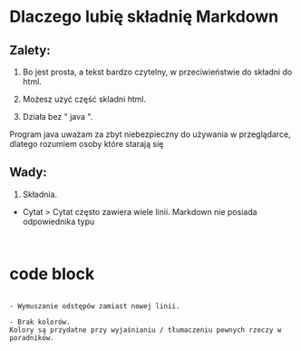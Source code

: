 
# Dlaczego lubię składnię Markdown

## Zalety:

1. Bo jest prosta, a tekst bardzo czytelny, w przeciwieństwie do składni do html.

2. Możesz użyć część skladni html.

3. Działa bez " java ".

Program java uważam za zbyt niebezpieczny do używania w przeglądarce, dlatego rozumiem osoby które starają się 


## Wady:

1. Składnia.
- Cytat >
Cytat często zawiera wiele linii. Markdown nie posiada odpowiednika typu

 ``` ```
 # code block
 ``` 
 
- Wymuszanie odstępów zamiast nowej linii.

- Brak kolorów. 
Kolory są przydatne przy wyjaśnianiu / tłumaczeniu pewnych rzeczy w poradników.
